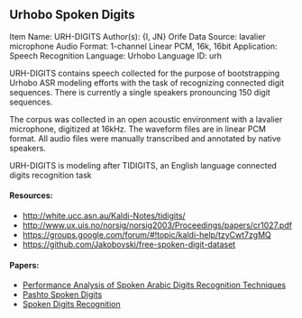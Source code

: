 ## Urhobo Spoken Digits

Item Name: URH-DIGITS
Author(s): {I, JN} Orife
Data Source: lavalier microphone
Audio Format: 1-channel Linear PCM, 16k, 16bit
Application: Speech Recognition
Language:	Urhobo
Language ID: urh

URH-DIGITS contains speech collected for the purpose of bootstrapping Urhobo ASR modeling efforts with the task of recognizing connected digit sequences. There is currently a single speakers pronouncing 150 digit sequences. 

The corpus was collected in an open acoustic environment with a lavalier microphone, digitized at 16kHz. The waveform files are in linear PCM format. All audio files were manually transcribed and annotated by native speakers.

URH-DIGITS is modeling after TIDIGITS, an English language connected digits recognition task

 #### Resources: 
 - http://white.ucc.asn.au/Kaldi-Notes/tidigits/
 - http://www.ux.uis.no/norsig/norsig2003/Proceedings/papers/cr1027.pdf
 - https://groups.google.com/forum/#!topic/kaldi-help/tzyCwt7zgMQ
 - https://github.com/Jakobovski/free-spoken-digit-dataset

 #### Papers:
 - [Performance Analysis of Spoken Arabic Digits
Recognition Techniques ](http://www.ccs.asia.edu.tw/ezfiles/2/1002/img/373/1202-11.pdf)
 - [Pashto Spoken Digits](https://www.researchgate.net/publication/235726977_Pashto_Spoken_Digits_Database_for_the_Automatic_Speech_Recognition_Research)
 - [Spoken Digits Recognition](https://pdfs.semanticscholar.org/9b63/18ebb0619e4d42c24ca6d050b26912e3dea4.pdf?_ga=2.212747671.2048137070.1538153509-500311955.1535884642)
